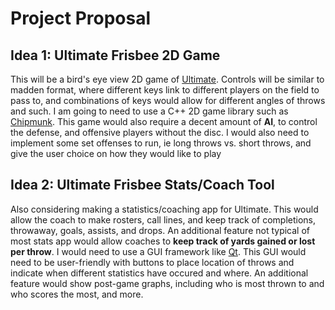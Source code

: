 # Project Proposal
## Idea 1: Ultimate Frisbee 2D Game
This will be a bird's eye view 2D game of [Ultimate](https://en.wikipedia.org/wiki/Ultimate_(sport)). 
Controls will be similar to madden format, where different keys link to different players on the field to pass to, and combinations of keys would allow for different angles of throws and such. 
I am going to need to use a C++ 2D game library such as [Chipmunk](https://chipmunk-physics.net/).
This game would also require a decent amount of **AI**, to control the defense, and offensive players without the disc. 
I would also need to implement some set offenses to run, ie long throws vs. short throws, and give the user choice on how they would like to play

## Idea 2: Ultimate Frisbee Stats/Coach Tool
Also considering making a statistics/coaching app for Ultimate. This would allow the coach to make rosters, call lines, and keep track of completions, throwaway, goals, assists, and drops. An additional feature not typical of most stats app would allow coaches to **keep track of yards gained or lost per throw**. I would need to use a GUI framework like [Qt](https://www.qt.io/download).
This GUI would need to be user-friendly with buttons to place location of throws and indicate when different statistics have occured and where.
An additional feature would show post-game graphs, including who is most thrown to and who scores the most, and more. 